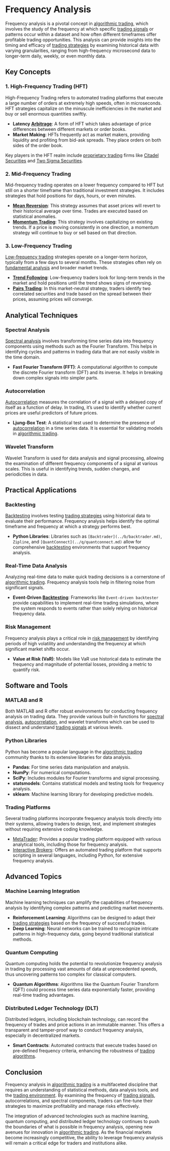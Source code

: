 # Frequency Analysis

Frequency analysis is a pivotal concept in [algorithmic trading](../a/algorithmic_trading.md), which involves the study of the frequency at which specific [trading signals](../t/trading_signals.md) or patterns occur within a dataset and how often different timeframes offer profitable trading opportunities. This analysis can provide insights into the timing and efficacy of [trading strategies](../t/trading_strategies.md) by examining historical data with varying granularities, ranging from high-frequency microsecond data to longer-term daily, weekly, or even monthly data.

## Key Concepts

### 1. High-Frequency Trading (HFT)
High-Frequency Trading refers to automated trading platforms that execute a large number of orders at extremely high speeds, often in microseconds. HFT strategies capitalize on the minuscule inefficiencies in the market and buy or sell enormous quantities swiftly.

- **Latency [Arbitrage](../a/arbitrage.md)**: A form of HFT which takes advantage of price differences between different markets or order books.
- **Market Making**: HFTs frequently act as market makers, providing liquidity and profiting from bid-ask spreads. They place orders on both sides of the order book.
  
Key players in the HFT realm include [proprietary trading](../p/proprietary_trading.md) firms like [Citadel Securities](https://www.citadelsecurities.com/) and [Two Sigma Securities](https://www.twosigma.com/).

### 2. Mid-Frequency Trading
Mid-frequency trading operates on a lower frequency compared to HFT but still on a shorter timeframe than traditional investment strategies. It includes strategies that hold positions for days, hours, or even minutes.

- **[Mean Reversion](../m/mean_reversion.md)**: This strategy assumes that asset prices will revert to their historical average over time. Trades are executed based on statistical anomalies.
- **[Momentum Trading](../m/momentum_trading.md)**: This strategy involves capitalizing on existing trends. If a price is moving consistently in one direction, a momentum strategy will continue to buy or sell based on that direction.

### 3. Low-Frequency Trading
[Low-frequency trading](../l/low-frequency_trading.md) strategies operate on a longer-term horizon, typically from a few days to several months. These strategies often rely on [fundamental analysis](../f/fundamental_analysis.md) and broader market trends.

- **[Trend Following](../t/trend_following.md)**: Low-frequency traders look for long-term trends in the market and hold positions until the trend shows signs of reversing.
- **[Pairs Trading](../p/pairs_trading.md)**: In this market-neutral strategy, traders identify two correlated securities and trade based on the spread between their prices, assuming prices will converge.

## Analytical Techniques

### Spectral Analysis
[Spectral analysis](../s/spectral_analysis.md) involves transforming time series data into frequency components using methods such as the Fourier Transform. This helps in identifying cycles and patterns in trading data that are not easily visible in the time domain.

- **Fast Fourier Transform (FFT)**: A computational algorithm to compute the discrete Fourier transform (DFT) and its inverse. It helps in breaking down complex signals into simpler parts.
  
### Autocorrelation
[Autocorrelation](../a/autocorrelation.md) measures the correlation of a signal with a delayed copy of itself as a function of delay. In trading, it’s used to identify whether current prices are useful predictors of future prices.

- **Ljung-Box Test**: A statistical test used to determine the presence of [autocorrelation](../a/autocorrelation.md) in a time series data. It is essential for validating models in [algorithmic trading](../a/algorithmic_trading.md).

### Wavelet Transform
Wavelet Transform is used for data analysis and signal processing, allowing the examination of different frequency components of a signal at various scales. This is useful in identifying trends, sudden changes, and periodicities in data.

## Practical Applications

### Backtesting
[Backtesting](../b/backtesting.md) involves testing [trading strategies](../t/trading_strategies.md) using historical data to evaluate their performance. Frequency analysis helps identify the optimal timeframe and frequency at which a strategy performs best.

- **Python Libraries**: Libraries such as `[Backtrader](../b/backtrader.md)`, `Zipline`, and `[QuantConnect](../q/quantconnect.md)` allow for comprehensive [backtesting](../b/backtesting.md) environments that support frequency analysis.

### Real-Time Data Analysis
Analyzing real-time data to make quick trading decisions is a cornerstone of [algorithmic trading](../a/algorithmic_trading.md). Frequency analysis tools help in filtering noise from significant signals.

- **Event-Driven [Backtesting](../b/backtesting.md)**: Frameworks like `Event-driven backtester` provide capabilities to implement real-time trading simulations, where the system responds to events rather than solely relying on historical frequency data.

### Risk Management
Frequency analysis plays a critical role in [risk management](../r/risk_management.md) by identifying periods of high volatility and understanding the frequency at which significant market shifts occur.

- **Value at Risk (VaR)**: Models like VaR use historical data to estimate the frequency and magnitude of potential losses, providing a metric to quantify risk.

## Software and Tools

### MATLAB and R
Both MATLAB and R offer robust environments for conducting frequency analysis on trading data. They provide various built-in functions for [spectral analysis](../s/spectral_analysis.md), [autocorrelation](../a/autocorrelation.md), and wavelet transforms which can be used to dissect and understand [trading signals](../t/trading_signals.md) at various levels.

### Python Libraries
Python has become a popular language in the [algorithmic trading](../a/algorithmic_trading.md) community thanks to its extensive libraries for data analysis.

- **Pandas**: For time series data manipulation and analysis.
- **NumPy**: For numerical computations.
- **SciPy**: Includes modules for Fourier transforms and signal processing.
- **statsmodels**: Contains statistical models and testing tools for frequency analysis.
- **sklearn**: Machine learning library for developing predictive models.

### Trading Platforms
Several trading platforms incorporate frequency analysis tools directly into their systems, allowing traders to design, test, and implement strategies without requiring extensive coding knowledge.

- [MetaTrader](https://www.metatrader4.com/): Provides a popular trading platform equipped with various analytical tools, including those for frequency analysis.
- [Interactive Brokers](https://www.interactivebrokers.com/): Offers an automated trading platform that supports scripting in several languages, including Python, for extensive frequency analysis.

## Advanced Topics

### Machine Learning Integration
Machine learning techniques can amplify the capabilities of frequency analysis by identifying complex patterns and predicting market movements.

- **Reinforcement Learning**: Algorithms can be designed to adapt their [trading strategies](../t/trading_strategies.md) based on the frequency of successful trades.
- **Deep Learning**: Neural networks can be trained to recognize intricate patterns in high-frequency data, going beyond traditional statistical methods.

### Quantum Computing
Quantum computing holds the potential to revolutionize frequency analysis in trading by processing vast amounts of data at unprecedented speeds, thus uncovering patterns too complex for classical computers.

- **Quantum Algorithms**: Algorithms like the Quantum Fourier Transform (QFT) could process time series data exponentially faster, providing real-time trading advantages.

### Distributed Ledger Technology (DLT)
Distributed ledgers, including blockchain technology, can record the frequency of trades and price actions in an immutable manner. This offers a transparent and tamper-proof way to conduct frequency analysis, especially in decentralized markets.

- **Smart Contracts**: Automated contracts that execute trades based on pre-defined frequency criteria, enhancing the robustness of [trading algorithms](../t/trading_algorithms.md).

## Conclusion

Frequency analysis in [algorithmic trading](../a/algorithmic_trading.md) is a multifaceted discipline that requires an understanding of statistical methods, data analysis tools, and the [trading environment](../t/trading_environment.md). By examining the frequency of [trading signals](../t/trading_signals.md), autocorrelations, and spectral components, traders can fine-tune their strategies to maximize profitability and manage risks effectively.

The integration of advanced technologies such as machine learning, quantum computing, and distributed ledger technology continues to push the boundaries of what is possible in frequency analysis, opening new avenues for innovation in [algorithmic trading](../a/algorithmic_trading.md). As the financial markets become increasingly competitive, the ability to leverage frequency analysis will remain a critical edge for traders and institutions alike.
